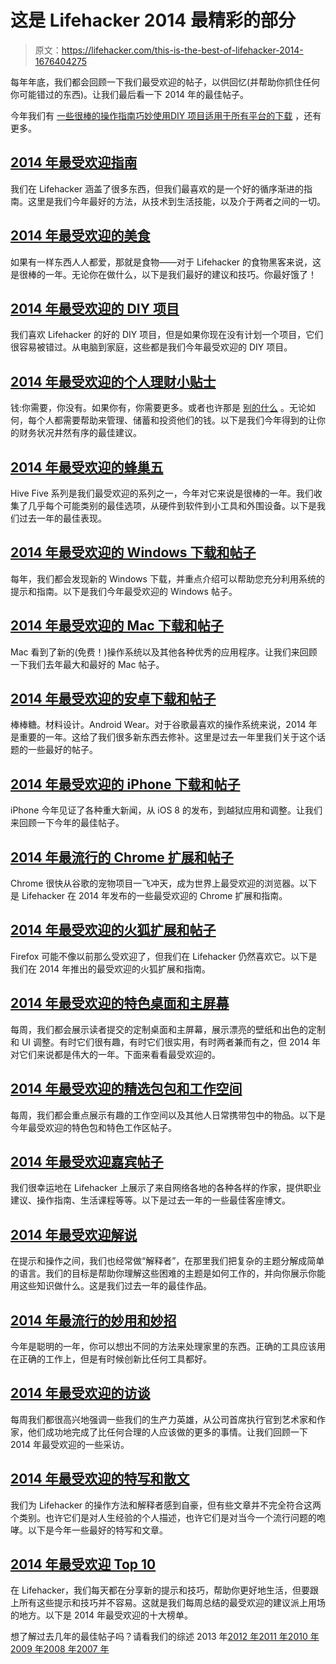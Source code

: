 # 这是 Lifehacker 2014 最精彩的部分

> 原文：<https://lifehacker.com/this-is-the-best-of-lifehacker-2014-1676404275>

每年年底，我们都会回顾一下我们最受欢迎的帖子，以供回忆(并帮助你抓住任何你可能错过的东西)。让我们最后看一下 2014 年的最佳帖子。



今年我们有 [一些很棒的操作指南](https://lifehacker.com/most-popular-how-to-guides-of-2014-1665176139)[巧妙使用](http://lifehacker.com/most-popular-clever-uses-and-macgyver-tips-of-2014-1671871559)[DIY 项目](http://lifehacker.com/most-popular-diy-projects-of-2014-1666226900)[适用于所有平台的下载](http://lifehacker.com/most-popular-windows-downloads-and-posts-of-2014-1668234882) ，还有更多。

## [2014 年最受欢迎指南](http://lifehacker.com/most-popular-how-to-guides-of-2014-1665176139)

我们在 Lifehacker 涵盖了很多东西，但我们最喜欢的是一个好的循序渐进的指南。这里是我们今年最好的方法，从技术到生活技能，以及介于两者之间的一切。

## [2014 年最受欢迎的美食](http://lifehacker.com/most-popular-food-hacks-of-2014-1665917498)

如果有一样东西人人都爱，那就是食物——对于 Lifehacker 的食物黑客来说，这是很棒的一年。无论你在做什么，以下是我们最好的建议和技巧。你最好饿了！

## [2014 年最受欢迎的 DIY 项目](http://lifehacker.com/most-popular-diy-projects-of-2014-1666226900)

我们喜欢 Lifehacker 的好的 DIY 项目，但是如果你现在没有计划一个项目，它们很容易被错过。从电脑到家庭，这些都是我们今年最受欢迎的 DIY 项目。

## [2014 年最受欢迎的个人理财小贴士](http://lifehacker.com/most-popular-personal-finance-tips-of-2014-1663965477)

钱:你需要，你没有。如果你有，你需要更多。或者也许那是 [别的什么](https://www.youtube.com/watch?v=Af1OxkFOK18) 。无论如何，每个人都需要帮助来管理、储蓄和投资他们的钱。以下是我们今年得到的让你的财务状况井然有序的最佳建议。

## [2014 年最受欢迎的蜂巢五](http://lifehacker.com/most-popular-hive-fives-of-2014-1665891516)

Hive Five 系列是我们最受欢迎的系列之一，今年对它来说是很棒的一年。我们收集了几乎每个可能类别的最佳选项，从硬件到软件到小工具和外围设备。以下是我们过去一年的最佳表现。

## [2014 年最受欢迎的 Windows 下载和帖子](http://lifehacker.com/most-popular-windows-downloads-and-posts-of-2014-1668234882)

每年，我们都会发现新的 Windows 下载，并重点介绍可以帮助您充分利用系统的提示和指南。以下是我们今年最受欢迎的 Windows 帖子。

## [2014 年最受欢迎的 Mac 下载和帖子](http://lifehacker.com/most-popular-mac-downloads-and-posts-of-2014-1668455287)

Mac 看到了新的(免费！)操作系统以及其他各种优秀的应用程序。让我们来回顾一下我们去年最大和最好的 Mac 帖子。

## [2014 年最受欢迎的安卓下载和帖子](http://lifehacker.com/most-popular-android-downloads-and-posts-of-2014-1672491982)

棒棒糖。材料设计。Android Wear。对于谷歌最喜欢的操作系统来说，2014 年是重要的一年。这给了我们很多新东西去修补。这里是过去一年里我们关于这个话题的一些最好的帖子。

## [2014 年最受欢迎的 iPhone 下载和帖子](http://lifehacker.com/most-popular-iphone-downloads-and-posts-of-2014-1670392899)

iPhone 今年见证了各种重大新闻，从 iOS 8 的发布，到越狱应用和调整。让我们来回顾一下今年的最佳帖子。

## [2014 年最流行的 Chrome 扩展和帖子](http://lifehacker.com/most-popular-chrome-extensions-and-posts-of-2014-1674273297)

Chrome 很快从谷歌的宠物项目一飞冲天，成为世界上最受欢迎的浏览器。以下是 Lifehacker 在 2014 年发布的一些最受欢迎的 Chrome 扩展和指南。

## [2014 年最受欢迎的火狐扩展和帖子](http://lifehacker.com/most-popular-firefox-extensions-and-posts-of-2014-1671883468)

Firefox 可能不像以前那么受欢迎了，但我们在 Lifehacker 仍然喜欢它。以下是我们在 2014 年推出的最受欢迎的火狐扩展和指南。

## [2014 年最受欢迎的特色桌面和主屏幕](http://lifehacker.com/most-popular-featured-desktops-and-home-screens-of-2014-1665962273)

每周，我们都会展示读者提交的定制桌面和主屏幕，展示漂亮的壁纸和出色的定制和 UI 调整。有时它们很有趣，有时它们很实用，有时两者兼而有之，但 2014 年对它们来说都是伟大的一年。下面来看看最受欢迎的。

## [2014 年最受欢迎的精选包包和工作空间](http://lifehacker.com/most-popular-featured-bags-and-featured-workspaces-of-2-1669806786)

每周，我们都会重点展示有趣的工作空间以及其他人日常携带包中的物品。以下是今年最受欢迎的特色包和特色工作区帖子。

## [2014 年最受欢迎嘉宾帖子](http://lifehacker.com/most-popular-guest-posts-of-2014-1669963777)

我们很幸运地在 Lifehacker 上展示了来自网络各地的各种各样的作家，提供职业建议、操作指南、生活课程等等。以下是过去一年的一些最佳客座博文。

## [2014 年最受欢迎解说](http://lifehacker.com/most-popular-explainers-of-2014-1666499785)

在提示和操作之间，我们也经常做“解释者”，在那里我们把复杂的主题分解成简单的语言。我们的目标是帮助你理解这些困难的主题是如何工作的，并向你展示你能用这些知识做什么。这是我们过去一年的最佳作品。

## [2014 年最流行的妙用和妙招](http://lifehacker.com/most-popular-clever-uses-and-macgyver-tips-of-2014-1671871559)

今年是聪明的一年，你可以想出不同的方法来处理家里的东西。正确的工具应该用在正确的工作上，但是有时候创新比任何工具都好。

## [2014 年最受欢迎的访谈](http://lifehacker.com/most-popular-interviews-of-2014-1672300919)

每周我们都很高兴地强调一些我们的生产力英雄，从公司首席执行官到艺术家和作家，他们成功地完成了比任何合理的人应该做的更多的事情。让我们回顾一下 2014 年最受欢迎的一些采访。

## [2014 年最受欢迎的特写和散文](http://lifehacker.com/most-popular-features-and-essays-of-2014-1671909445)

我们为 Lifehacker 的操作方法和解释者感到自豪，但有些文章并不完全符合这两个类别。也许它们是对人生经验的个人描述，也许它们是对当今一个流行问题的咆哮。以下是今年一些最好的特写和文章。

## [2014 年最受欢迎 Top 10](http://lifehacker.com/most-popular-top-10s-of-2014-1676024697)

在 Lifehacker，我们每天都在分享新的提示和技巧，帮助你更好地生活，但要跟上所有这些提示和技巧并不容易。这就是我们每周总结的最受欢迎的建议派上用场的地方。以下是 2014 年最受欢迎的十大榜单。

想了解过去几年的最佳帖子吗？请看我们的综述 2013 年[2012 年](http://lifehacker.com/this-is-the-best-of-lifehacker-2012-5972314)[2011 年](http://lifehacker.com/this-is-the-best-of-lifehacker-2011-5872033)[2010 年](http://lifehacker.com/this-is-the-best-of-lifehacker-2010-5720895)[2009 年](http://lifehacker.com/the-great-best-of-2009-recap-5435500)[2008 年](http://lifehacker.com/the-great-best-of-2008-roundup-5112553)[2007 年](http://lifehacker.com/the-best-of-2007-roundup-33337530)
